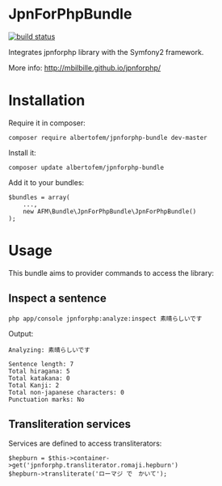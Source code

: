 JpnForPhpBundle
===============

[![build status](https://secure.travis-ci.org/albertofem/JpnForPhpBundle.png)](http://travis-ci.org/albertofem/JpnForPhpBundle)

Integrates jpnforphp library with the Symfony2 framework.

More info: http://mbilbille.github.io/jpnforphp/

Installation
============

Require it in composer:

    composer require albertofem/jpnforphp-bundle dev-master

Install it:

    composer update albertofem/jpnforphp-bundle

Add it to your bundles:

    $bundles = array(
        ...,
        new AFM\Bundle\JpnForPhpBundle\JpnForPhpBundle()
    );

Usage
=====

This bundle aims to provider commands to access the library:

Inspect a sentence
------------------

    php app/console jpnforphp:analyze:inspect 素晴らしいです

Output:

    Analyzing: 素晴らしいです

    Sentence length: 7
    Total hiragana: 5
    Total katakana: 0
    Total Kanji: 2
    Total non-japanese characters: 0
    Punctuation marks: No

Transliteration services
------------------------

Services are defined to access transliterators:

    $hepburn = $this->container->get('jpnforphp.transliterator.romaji.hepburn')
    $hepburn->transliterate('ローマジ で　かいて');

